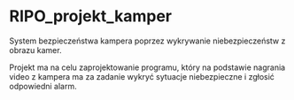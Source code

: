 # RIPO_projekt_kamper

System bezpieczeństwa kampera poprzez wykrywanie niebezpieczeństw z obrazu kamer.

Projekt ma na celu zaprojektowanie programu, który na podstawie nagrania video z kampera ma za zadanie wykryć sytuacje niebezpieczne i zgłosić odpowiedni alarm.
